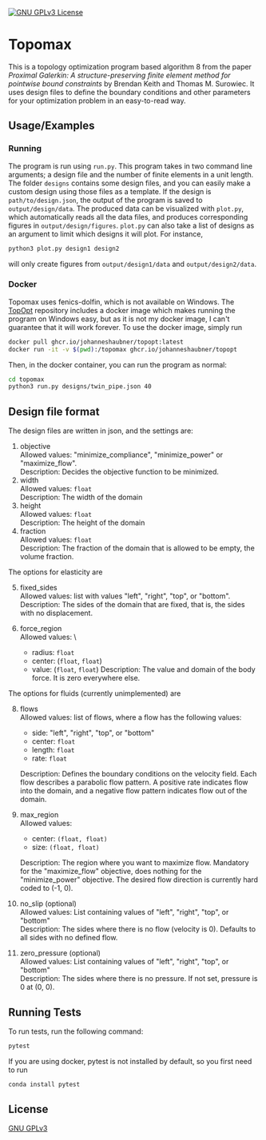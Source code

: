 [![GNU GPLv3 License](https://img.shields.io/github/license/Emilinya/topomax)](https://choosealicense.com/licenses/gpl-3.0/)

# Topomax

This is a topology optimization program based algorithm 8 from the paper *Proximal Galerkin: A structure-preserving finite element method for pointwise bound constraints* by Brendan Keith and Thomas M. Surowiec. It uses design files to define the boundary conditions and other parameters for your optimization problem in an easy-to-read way.

## Usage/Examples

### Running
The program is run using `run.py`. This program takes in two command line arguments; a design file and the number of finite elements in a unit length. The folder `designs` contains some design files, and you can easily make a custom design using those files as a template. If the design is `path/to/design.json`, the output of the program is saved to `output/design/data`. The produced data can be visualized with `plot.py`, which automatically reads all the data files, and produces corresponding figures in `output/design/figures`. `plot.py` can also take a list of designs as an argument to limit which designs it will plot. For instance,
```bash
python3 plot.py design1 design2
```
will only create figures from `output/design1/data` and `output/design2/data`.

### Docker
Topomax uses fenics-dolfin, which is not available on Windows. The [TopOpt](https://github.com/JohannesHaubner/TopOpt) repository includes a docker image which makes running the program on Windows easy, but as it is not my docker image, I can't guarantee that it will work forever. To use the docker image, simply run

```bash
docker pull ghcr.io/johanneshaubner/topopt:latest
docker run -it -v $(pwd):/topomax ghcr.io/johanneshaubner/topopt
```

Then, in the docker container, you can run the program as normal:
```bash
cd topomax
python3 run.py designs/twin_pipe.json 40
```

## Design file format
The design files are written in json, and the settings are:
1. objective \
    Allowed values: "minimize_compliance", "minimize_power" or "maximize_flow". \
    Description: Decides the objective function to be minimized.
2. width \
    Allowed values: `float` \
    Description: The width of the domain
3. height \
    Allowed values: `float` \
    Description: The height of the domain
4. fraction \
    Allowed values: `float` \
    Description: The fraction of the domain that is allowed to be empty, the volume fraction.

The options for elasticity are

5. fixed_sides \
    Allowed values: list with values "left", "right", "top", or "bottom". \
    Description: The sides of the domain that are fixed, that is, the sides with no displacement.

6. force_region \
    Allowed values: \
    - radius: `float`
    - center: (`float`, `float`)
    - value: (`float`, `float`)
    Description: The value and domain of the body force. It is zero everywhere else.

The options for fluids (currently unimplemented) are

8. flows \
    Allowed values: list of flows, where a flow has the following values:
    - side: "left", "right", "top", or "bottom"
    - center: `float`
    - length: `float`
    - rate: `float`

    Description: Defines the boundary conditions on the velocity field. Each flow describes a parabolic flow pattern. A positive rate indicates flow into the domain, and a negative flow pattern indicates flow out of the domain.
9. max_region \
    Allowed values: 
    - center: `(float, float)`
    - size: `(float, float)`

    Description: The region where you want to maximize flow. Mandatory for the "maximize_flow" objective, does nothing for the "minimize_power" objective. The desired flow direction is currently hard coded to (-1, 0).
10. no_slip (optional) \
    Allowed values: List containing values of "left", "right", "top", or "bottom" \
    Description: The sides where there is no flow (velocity is 0). Defaults to all sides with no defined flow.
11. zero_pressure (optional) \
    Allowed values: List containing values of "left", "right", "top", or "bottom" \
    Description: The sides where there is no pressure. If not set, pressure is 0 at (0, 0).

## Running Tests
To run tests, run the following command:
```bash
pytest
```

If you are using docker, pytest is not installed by default, so you first need to run
```bash
conda install pytest
```

## License

[GNU GPLv3](https://choosealicense.com/licenses/gpl-3.0/)
